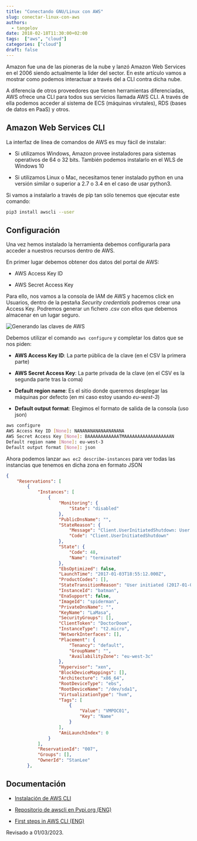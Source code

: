 ```yaml
---
title: "Conectando GNU/Linux con AWS"
slug: conectar-linux-con-aws
authors:
  - tangelov
date: 2018-02-18T11:30:00+02:00
tags:  ["aws", "cloud"]
categories: ["cloud"]
draft: false
---
```


Amazon fue una de las pioneras de la nube y lanzó Amazon Web Services en el 2006 siendo actualmente la lider del sector. En este artículo vamos a mostrar como podemos interactuar a través del a CLI contra dicha nube.

A diferencia de otros proveedores que tienen herramientas diferenciadas, AWS ofrece una CLI para todos sus servicios llamada AWS CLI. A través de ella podemos acceder al sistema de ECS (máquinas virutales), RDS (bases de datos en PaaS) y otros.

<!--more-->

## Amazon Web Services CLI
La interfaz de línea de comandos de AWS es muy fácil de instalar:

* Si utilizamos Windows, Amazon provee instaladores para sistemas operativos de 64 o 32 bits. También podemos instalarlo en el WLS de Windows 10

* Si utilizamos Linux o Mac, necesitamos tener instalado python en una versión similar o superior a 2.7 o 3.4 en el caso de usar python3.

Si vamos a instalarlo a través de pip tan sólo tenemos que ejecutar este comando:
```bash
pip3 install awscli --user
```

## Configuración
Una vez hemos instalado la herramienta debemos configurarla para acceder a nuestros recursos dentro de AWS.

En primer lugar debemos obtener dos datos del portal de AWS:

* AWS Access Key ID

* AWS Secret Access Key

Para ello, nos vamos a la consola de IAM de AWS y hacemos click en Usuarios, dentro de la pestaña _Security credentials_ podremos crear una Access Key. Podremos generar un fichero .csv con ellos que debemos almacenar en un lugar seguro.

![Generando las claves de AWS](https://storage.googleapis.com/tangelov-data/images/0003-00.png)

Debemos utilizar el comando `aws configure` y completar los datos que se nos piden:

* __AWS Access Key ID__: La parte pública de la clave (en el CSV la primera parte)

* __AWS Secret Access Key__: La parte privada de la clave (en el CSV es la segunda parte tras la coma)

* __Default region name__: Es el sitio donde queremos desplegar las máquinas por defecto (en mi caso estoy usando _eu-west-3_)

* __Default output format__: Elegimos el formato de salida de la consola (uso json)

```bash
aws configure
AWS Access Key ID [None]: NANANANANANAANANANA
AWS Secret Access Key [None]: BAAAAAAAAAAAATMAAAAAAAAAAAAAAAAAAN
Default region name [None]: eu-west-3
Default output format [None]: json
```

Ahora podemos lanzar `aws ec2 describe-instances` para ver todas las instancias que tenemos en dicha zona en formato JSON
```json
{
    "Reservations": [
        {
            "Instances": [
                {
                    "Monitoring": {
                        "State": "disabled"
                    },
                    "PublicDnsName": "",
                    "StateReason": {
                        "Message": "Client.UserInitiatedShutdown: User initiated shutdown",
                        "Code": "Client.UserInitiatedShutdown"
                    },
                    "State": {
                        "Code": 48,
                        "Name": "terminated"
                    },
                    "EbsOptimized": false,
                    "LaunchTime": "2017-01-03T18:55:12.000Z",
                    "ProductCodes": [],
                    "StateTransitionReason": "User initiated (2017-01-03 21:52:55 GMT)",
                    "InstanceId": "batman",
                    "EnaSupport": false,
                    "ImageId": "spiderman",
                    "PrivateDnsName": "",
                    "KeyName": "LaMasa",
                    "SecurityGroups": [],
                    "ClientToken": "DoctorDoom",
                    "InstanceType": "t2.micro",
                    "NetworkInterfaces": [],
                    "Placement": {
                        "Tenancy": "default",
                        "GroupName": "",
                        "AvailabilityZone": "eu-west-3c"
                    },
                    "Hypervisor": "xen",
                    "BlockDeviceMappings": [],
                    "Architecture": "x86_64",
                    "RootDeviceType": "ebs",
                    "RootDeviceName": "/dev/sda1",
                    "VirtualizationType": "hvm",
                    "Tags": [
                        {
                            "Value": "VMPOC01",
                            "Key": "Name"
                        }
                    ],
                    "AmiLaunchIndex": 0
                }
            ],
            "ReservationId": "007",
            "Groups": [],
            "OwnerId": "StanLee"
        },
```

## Documentación

* [Instalación de AWS CLI](https://aws.amazon.com/es/cli/)

* [Repositorio de awscli en Pypi.org (ENG)](https://pypi.org/project/awscli/)

* [First steps in AWS CLI (ENG)](https://docs.aws.amazon.com/es_es/cli/latest/userguide/cli-chap-getting-started.html)

Revisado a 01/03/2023.
